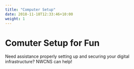 ```yaml
---
title: "Computer Setup"
date: 2018-11-18T12:33:46+10:00
weight: 1
---
```


# Comuter Setup for Fun
Need assistance properly setting up and securing your digital infrastructure?  NWCNS can help!
